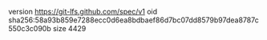 version https://git-lfs.github.com/spec/v1
oid sha256:58a93b859e7288ecc0d6ea8bdbaef86d7bc07dd8579b97dea8787c550c3c090b
size 4429

